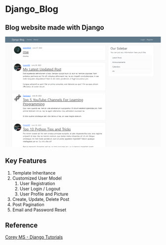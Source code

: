 # Django_Blog
## Blog website made with Django

![Blog_Screen_Shot](screen_shot.png)

## Key Features
1. Template Inheritance
2. Customized User Model
    1. User Registration
    2. User Login / Logout
    3. User Profile and Picture
3. Create, Update, Delete Post
4. Post Pagination
5. Email and Password Reset

## Reference
[Corey MS - Django Tutorials](https://www.youtube.com/playlist?list=PL-osiE80TeTtoQCKZ03TU5fNfx2UY6U4p)

